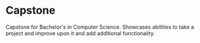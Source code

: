 # Capstone
Capstone for Bachelor's in Computer Science. Showcases abilities to take a project and improve upon it and add additional functionality.
